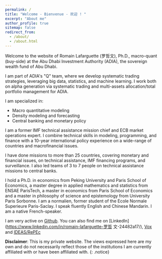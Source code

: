 ```yaml
---
permalink: /
title: "Welcome - Bienvenue - 欢迎 ! "
excerpt: "About me"
author_profile: true
sitemap: false
redirect_from: 
  - /about/
  - /about.html
---
```



Welcome to the website of Romain Lafarguette (罗哲文), Ph.D., macro-quant (buy-side) at the Abu Dhabi Investment Authority (ADIA), the sovereign wealth fund of Abu Dhabi.

I am part of ADIA's "Q" team, where we develop systematic trading strategies, leveraging big data, statistics, and machine learning. I work both on alpha generation via systematic trading and multi-assets allocation/total portfolio management for ADIA. 

I am specialized in:
- Macro quantitative modeling
- Density modeling and forecasting
- Central banking and monetary policy

I am a former IMF technical assistance mission chief and ECB market operations expert. I combine technical skills in modeling, programming, and finance with a 10-year international policy experience on a wide-range of countries and macrofinancial issues.

I have done missions to more than 25 countries, covering monetary and financial issues, on technical assistance, IMF financing programs, and surveillance. I also led teams of 3 to 7 people on technical assistance missions to central banks. 

I hold a Ph.D. in economics from Peking University and Paris School of Economics, a master degree in applied mathematics and statistics from ENSAE ParisTech, a master in economics from Paris School of Economics and a master in philosophy of science and epistemology from University Paris Sorbonne. I am a normalien, former student of the Ecole Normale Superieure Paris-Saclay. I speak fluently English and Chinese Mandarin. I am a native French-speaker. 

I am very active on [Github](https://github.com/romainlafarguette). You can
also find me on [LinkedIn](https://www.linkedin.com/in/romain-lafarguette-罗哲
文-24482a17/), [Vox](http://www.voxeu.org/person/romain-lafarguette) and
[IDEAS/RePEc](https://ideas.repec.org/f/pla661.html)  

**Disclaimer**: This  is my private website.  The views expressed here are my own and do not necessarily reflect those of the institutions I  am
currently  affiliated  with  or have  been affiliated with.
{: .notice}
